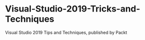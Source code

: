 # Visual-Studio-2019-Tricks-and-Techniques
Visual Studio 2019 Tips and Techniques, published by Packt
